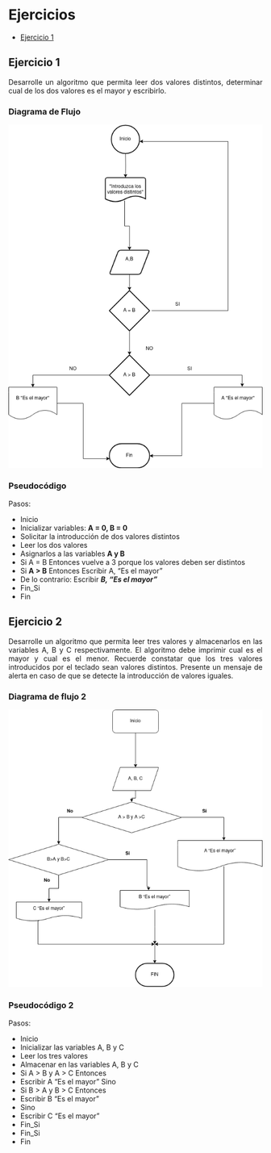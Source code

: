 <div align="justify">

# Ejercicios

- [Ejercicio 1](#ejercicio1)

## Ejercicio 1 <a name="ejercicio1"></a>

Desarrolle un algoritmo que permita leer dos valores distintos, determinar cual de los dos valores es el mayor y escribirlo.

### Diagrama de Flujo

<img src="images/diagrama-flujo.png"/>

### Pseudocódigo

Pasos:
 - Inicio
 - Inicializar variables: __A = 0, B = 0__
 - Solicitar la introducción de dos valores distintos
 - Leer los dos valores
 - Asignarlos a las variables __A y B__
 - Si A = B Entonces vuelve a 3 porque los valores deben ser distintos
 - Si __A > B__ Entonces
Escribir A, “Es el mayor”
 - De lo contrario: Escribir ___B, “Es
el mayor”___
 - Fin_Si
 - Fin


## Ejercicio 2 <a name="ejercicio2"></a>

Desarrolle un algoritmo que permita leer tres valores y almacenarlos en las variables A, B y C respectivamente. El algoritmo debe imprimir cual es el mayor y cual es el menor. Recuerde constatar que los tres valores introducidos por el teclado sean valores distintos. Presente un mensaje de alerta en caso de que se detecte la introducción de valores iguales.

### Diagrama de flujo 2

<img src="images/diagrama-flujo2.png"/>

### Pseudocódigo 2

Pasos:
 - Inicio
 - Inicializar las variables A, B y C
 - Leer los tres valores
 - Almacenar en las variables A, B y C
 - Si A > B y A > C Entonces
 - Escribir A “Es el mayor”
   Sino
 - Si B > A y B > C Entonces
 - Escribir B “Es el mayor”
 - Sino
 - Escribir C “Es el mayor”
 - Fin_Si
 - Fin_Si
 - Fin

</div>
